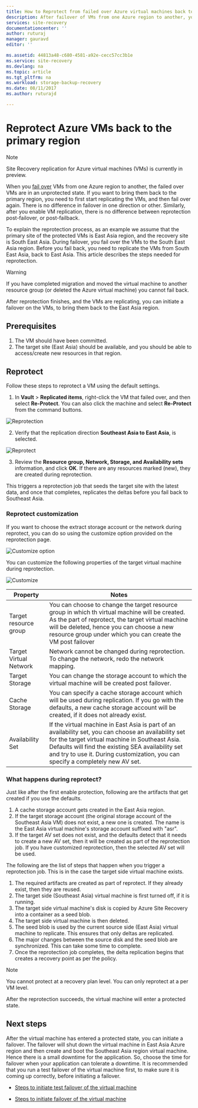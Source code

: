 ```yaml
---
title: How to Reprotect from failed over Azure virtual machines back to primary Azure region | Microsoft Docs
description: After failover of VMs from one Azure region to another, you can use Azure Site Recovery to protect the machines in reverse direction. Learn the steps how to do a reprotect before a failover again.
services: site-recovery
documentationcenter: ''
author: ruturaj
manager: gauravd
editor: ''

ms.assetid: 44813a48-c680-4581-a92e-cecc57cc3b1e
ms.service: site-recovery
ms.devlang: na
ms.topic: article
ms.tgt_pltfrm: na
ms.workload: storage-backup-recovery
ms.date: 08/11/2017
ms.author: ruturajd

---
```

# Reprotect Azure VMs back to the primary region



>[!NOTE]
>
> Site Recovery replication for Azure virtual machines (VMs) is currently in preview.


When you [fail over](../site-recovery-failover.md) VMs from one Azure region to another, the failed over VMs are in an unprotected state. If you want to bring them back to the primary region, you need to first start replicating the VMs, and then fail over again. There is no difference in failover in one direction or other. Similarly, after you enable VM replication, there is no difference between reprotection post-failover, or post-failback.

To explain the reprotection process, as an example we assume that the primary site of the protected VMs is East Asia region, and the recovery site is South East Asia. During failover, you fail over the VMs to the South East Asia region. Before you fail back, you need to replicate the VMs from South East Asia, back to East Asia. This article describes the steps needed for reprotection.

> [!WARNING]
> If you have completed migration and moved the virtual machine to another resource group (or deleted the Azure virtual machine) you cannot fail back.

After reprotection finishes, and the VMs are replicating, you can initiate a failover on the VMs, to bring them back to the East Asia region.

## Prerequisites
1. The VM should have been committed.
2. The target site (East Asia) should be available, and you should be able to access/create new resources in that region.

## Reprotect

Follow these steps to reprotect a VM using the default settings.

1. In **Vault** > **Replicated items**, right-click the VM that failed over, and then select **Re-Protect**. You can also click the machine and select **Re-Protect** from the command buttons.

  ![Reprotection](./media/site-recovery-how-to-reprotect-azure-to-azure/reprotect.png)

2. Verify that the replication direction **Southeast Asia to East Asia**, is selected.

  ![Reprotect](./media/site-recovery-how-to-reprotect-azure-to-azure/reprotectblade.png)

3. Review the **Resource group, Network, Storage, and Availability sets** information, and click **OK**. If there are any resources marked (new), they are created during reprotection.

This triggers a reprotection job that seeds the target site with the latest data, and once that completes, replicates the deltas before you fail back to Southeast Asia.

### Reprotect customization
If you want to choose the extract storage account or the network during reprotect, you can do so using the customize option provided on the reprotection page.

![Customize option](./media/site-recovery-how-to-reprotect-azure-to-azure/customize.png)

You can customize the following properties of the target virtual machine during reprotection.

![Customize](./media/site-recovery-how-to-reprotect-azure-to-azure/customizeblade.png)

|Property |Notes  |
|---------|---------|
|Target resource group     | You can choose to change the target resource group in which th virtual machine will be created. As the part of reprotect, the target virtual machine will be deleted, hence you can choose a new resource group under which you can create the VM post failover         |
|Target Virtual Network     | Network cannot be changed during reprotection. To change the network, redo the network mapping.         |
|Target Storage     | You can change the storage account to which the virtual machine will be created post failover.         |
|Cache Storage     | You can specify a cache storage account which will be used during replication. If you go with the defaults, a new cache storage account will be created, if it does not already exist.         |
|Availability Set     |If the virtual machine in East Asia is part of an availability set, you can choose an availability set for the target virtual machine in Southeast Asia. Defaults will find the existing SEA availability set and try to use it. During customization, you can specify a completely new AV set.         |


### What happens during reprotect?

Just like after the first enable protection, following are the artifacts that get created if you use the defaults.
1. A cache storage account gets created in the East Asia region.
2. If the target storage account (the original storage account of the Southeast Asia VM) does not exist, a new one is created. The name is the East Asia virtual machine's storage account suffixed with "asr".
3. If the target AV set does not exist, and the defaults detect that it needs to create a new AV set, then it will be created as part of the reprotection job. If you have customized reprotection, then the selected AV set will be used.


The following are the list of steps that happen when you trigger a reprotection job. This is in the case the target side virtual machine exists.

1. The required artifacts are created as part of reprotect. If they already exist, then they are reused.
2. The target side (Southeast Asia) virtual machine is first turned off, if it is running.
3. The target side virtual machine's disk is copied by Azure Site Recovery into a container as a seed blob.
4. The target side virtual machine is then deleted.
5. The seed blob is used by the current source side (East Asia) virtual machine to replicate. This ensures that only deltas are replicated.
6. The major changes between the source disk and the seed blob are synchronized. This can take some time to complete.
7. Once the reprotection job completes, the delta replication begins that creates a recovery point as per the policy.

> [!NOTE]
> You cannot protect at a recovery plan level. You can only reprotect at a per VM level.

After the reprotection succeeds, the virtual machine will enter a protected state.

## Next steps

After the virtual machine has entered a protected state, you can initiate a failover. The failover will shut down the virtual machine in East Asia Azure region and then create and boot the Southeast Asia region virtual machine. Hence there is a small downtime for the application. So, choose the time for failover when your application can tolerate a downtime. It is recommended that you run a test failover of the virtual machine first, to make sure it is coming up correctly, before initiating a failover.

-	[Steps to initiate test failover of the virtual machine](../site-recovery-test-failover-to-azure.md)

-	[Steps to initiate failover of the virtual machine](../site-recovery-failover.md)
